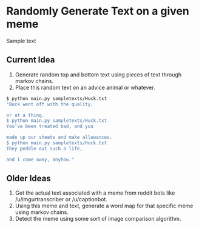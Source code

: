 # Randomly Generate Text on a given meme
Sample text

## Current Idea
1. Generate random top and bottom text using pieces of text through markov chains.
2. Place this random text on an advice animal or whatever.
```sh
$ python main.py sampletexts/Huck.txt
"Buck went off with the quality,

or at a thing.
$ python main.py sampletexts/Huck.txt
You've been treated bad, and you

made up our sheets and make allowances.
$ python main.py sampletexts/Huck.txt
They peddle out such a life,

and I come away, anyhow."
```

## Older Ideas
1. Get the actual text associated with a meme from reddit bots like /u/imgurtranscriber or /u/captionbot.
2. Using this meme and text, generate a word map for that specific meme using markov chains.
3. Detect the meme using some sort of image comparison algorithm.
